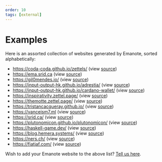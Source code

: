 ```yaml
---
order: 10
tags: [external]
---
```


# Examples

Here is an assorted collection of websites generated by Emanote, sorted alphabetically:

* https://coda-coda.github.io/zettels/ (view [source](https://github.com/coda-coda/zettels))
* https://ema.srid.ca (view [source](https://github.com/srid/ema/tree/master/docs))
* https://gil0mendes.io/ (view [source](https://gitlab.com/gil0mendes/website))
* https://input-output-hk.github.io/adrestia/ (view [source](https://github.com/input-output-hk/adrestia/tree/master/docs))
* https://input-output-hk.github.io/cardano-wallet/ (view [source](https://github.com/input-output-hk/cardano-wallet/tree/master/docs))
* https://inspirativity.zettel.page/ (view [source](https://github.com/srid/inspirativity.zettel.page)) 
* https://themotte.zettel.page/ (view [source](https://github.com/Kuratoro/TheMotte.zettel.page))
* https://tristancacqueray.github.io/ (view [source](https://github.com/TristanCacqueray/TristanCacqueray.github.io))
* https://vanceism7.ml (view [source](https://gitlab.com/vanceism7/site))
* https://srid.ca/ (view [source](https://github.com/srid/srid))
* https://plutonomicon.github.io/plutonomicon/ (view [source](https://github.com/Plutonomicon/plutonomicon))
* https://haskell-game.dev/ (view [source](https://gitlab.com/dpwiz/haskell-game.dev))
* https://blog.hemera.systems/ (view [source](https://github.com/TheNeikos/hemera.systems))
* https://ners.ch/ (view [source](https://github.com/ners/ners.ch))
* https://fiatjaf.com/ (view [source](https://github.com/fiatjaf/z))

Wish to add your Emanote website to the above list? [Tell us here][show-and-tell].

[show-and-tell]: https://github.com/srid/emanote/discussions/new?category=show-and-tell
